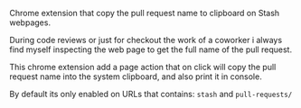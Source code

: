 Chrome extension that copy the pull request name to clipboard on Stash
webpages.

During code reviews or just for checkout the work of a coworker i always
find myself inspecting the web page to get the full name of the pull request.

This chrome extension add a page action that on click will copy the pull request name
into the system clipboard, and also print it in console.

By default its only enabled on URLs that contains:
`stash` and `pull-requests/`

